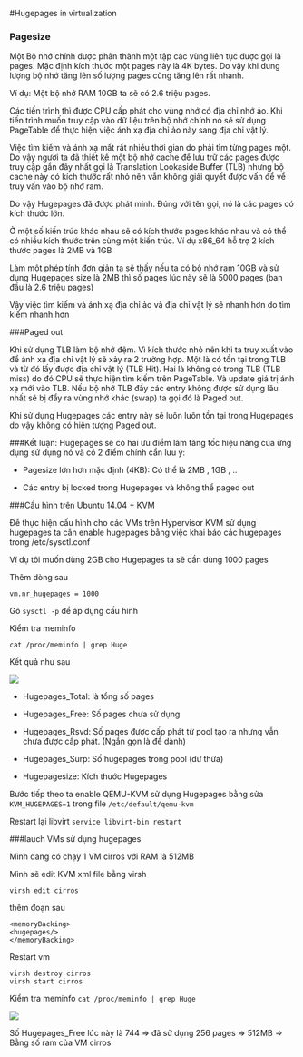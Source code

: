 #Hugepages in virtualization
### Pagesize

Một Bộ nhớ chính được phân thành một tập các vùng liên tục được gọi là pages. Mặc định kích thước một pages này là 4K bytes. Do vậy khi dung lượng bộ nhớ tăng lên số lượng pages cũng tăng lên rất nhanh.

Ví dụ: Một bộ nhớ  RAM 10GB  ta sẽ có 2.6 triệu pages.


Các tiến trình thì được CPU cấp phát cho vùng nhớ có địa chỉ nhớ ảo.
Khi tiến trình muốn truy cập vào dữ liệu trên bộ nhớ chính nó sẽ sử dụng PageTable để thực hiện việc ánh xạ địa chỉ ảo này sang địa chỉ vật lý.

Việc tìm kiếm và ánh xạ mất rất nhiều thời gian do phải tìm từng pages một. Do vậy người ta đã thiết kế một bộ nhớ cache để  lưu trữ các pages được truy cập gần đây nhất gọi là Translation Lookaside Buffer (TLB) nhưng bộ cache này có kích thước rất nhỏ nên vẫn không giải quyết được vấn đề về truy vấn vào bộ nhớ ram.

Do vậy Hugepages đã được phát minh. Đúng với tên gọi, nó là các pages có kích thước lớn.

Ở một số kiến trúc khác nhau sẽ có kích thước pages khác nhau và có thể có nhiều kích thước trên cùng một kiến trúc. Ví dụ x86_64 hỗ trợ 2 kích thước pages là 2MB và 1GB

Làm một phép tính đơn giản ta sẽ thấy nếu ta có bộ nhớ ram 10GB và sử dụng Hugepages size là 2MB thì số pages lúc này sẽ là 5000 pages (ban đầu là 2.6 triệu pages)

Vậy việc tìm kiếm và ánh xạ địa chỉ ảo và địa chỉ vật lý sẽ nhanh hơn do tìm kiếm nhanh hơn

###Paged out

Khi sử dụng TLB làm bộ nhớ đệm. Vì kích thước nhỏ nên khi ta truy xuất vào để ánh xạ địa chỉ vật lý sẽ xảy ra 2 trường hợp. Một là có tồn tại trong TLB và từ đó lấy được địa chỉ vật lý (TLB Hit). Hai là không có trong TLB (TLB miss) do đó CPU sẽ thực hiện tìm kiếm trên PageTable. Và update giá trị ánh xạ mới vào TLB. Nếu bộ nhớ TLB đầy các entry không được sử dụng lâu nhất sẽ bị đẩy ra vùng nhớ khác (swap) ta gọi đó là Paged out.

Khi sử dụng Hugepages các entry này sẽ luôn luôn tồn tại trong Hugepages do vậy không có hiện tượng Paged out.

###Kết luận: 
Hugepages sẽ có hai ưu điểm làm tăng tốc hiệu năng của ứng dụng sử dụng nó và có 2 điểm chính cần lưu ý:

- Pagesize lớn hơn mặc định (4KB): Có thể là 2MB , 1GB , ..

- Các entry bị locked trong Hugepages và không thể paged out

###Cấu hình trên Ubuntu 14.04 + KVM

Để thực hiện cấu hình cho các VMs trên Hypervisor KVM sử  dụng hugepages ta cần enable hugepages bằng việc khai báo các hugepages trong /etc/sysctl.conf

Ví dụ tôi muốn dùng 2GB cho Hugepages ta sẽ cần dùng 1000 pages

Thêm dòng sau

```
vm.nr_hugepages = 1000
```

Gõ `sysctl -p` để áp dụng cấu hình

Kiểm tra meminfo

`cat /proc/meminfo | grep Huge`

Kết quả như sau

<img src="http://i.imgur.com/KVDe4uW.png">

- Hugepages_Total: là tổng số pages

- Hugepages_Free: Số pages chưa sử dụng

- Hugepages_Rsvd: Số pages được cấp phát từ pool tạo ra nhưng vẫn chưa được cấp phát. (Ngắn gọn là để dành)

- Hugepages_Surp: Số hugepages trong pool (dư thừa)

- Hugepagesize: Kích thước Hugepages


Bước tiếp theo ta enable QEMU-KVM sử dụng Hugepages bằng sửa `KVM_HUGEPAGES=1` trong file `/etc/default/qemu-kvm`


Restart lại libvirt `service libvirt-bin restart`



###lauch VMs sử dụng hugepages

Mình đang có chạy 1 VM cirros với RAM là 512MB

Mình sẽ edit KVM xml file bằng virsh

`virsh edit cirros`

thêm đoạn sau

```
<memoryBacking>
<hugepages/>
</memoryBacking>

```

Restart vm

```
virsh destroy cirros
virsh start cirros

```


Kiểm tra meminfo `cat /proc/meminfo | grep Huge`

<img src="http://i.imgur.com/WGz2pin.png">

Số Hugepages_Free lúc này là 744 =>  đã sử dụng 256 pages => 512MB => Bằng số ram của VM cirros
